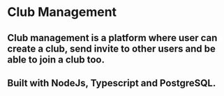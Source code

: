# Club Management

## Club management is a platform where user can create a club, send invite to other users and be able to join a club too.

## Built with NodeJs, Typescript and PostgreSQL.